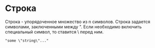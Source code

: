 # Строка

Строка - упорядоченное множество из n символов.
Строка задается символами, заключенными между ".
Если необходимо включить специальный символ, то ставится \ перед ним.

```
"some \"string\"..."
```